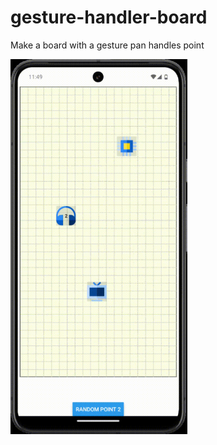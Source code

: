 # gesture-handler-board

Make a board with a gesture pan handles point

<img src="https://github.com/Andrus1712/gesture-handler-board/raw/main/assets/Android-Emulator-Pixel_8_API_35_5554-2024-10-22-23-49-34.gif" alt="Descripción del GIF" height="600">
